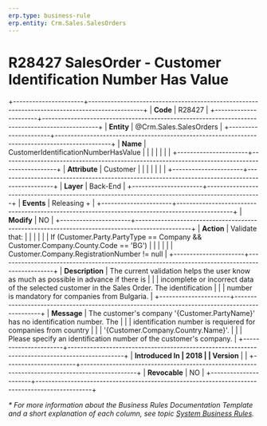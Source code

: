 ```yaml
---
erp.type: business-rule
erp.entity: Crm.Sales.SalesOrders
---
```


# R28427 SalesOrder - Customer Identification Number Has Value
+----------------------+-----------------------------------------------------------------------------------------------+
| **Code**             | R28427                                                                                        |
+----------------------+-----------------------------------------------------------------------------------------------+
| **Entity**           | @Crm.Sales.SalesOrders                                                                        |
+----------------------+-----------------------------------------------------------------------------------------------+
| **Name**             | CustomerIdentificationNumberHasValue                                                          |
|                      |                                                                                               |
|                      |                                                                                               |
+----------------------+-----------------------------------------------------------------------------------------------+
| **Attribute**        | Customer                                                                                      |
|                      |                                                                                               |
|                      |                                                                                               |
+----------------------+-----------------------------------------------------------------------------------------------+
| **Layer**            | Back-End                                                                                      |
+----------------------+-----------------------------------------------------------------------------------------------+
| **Events**           | Releasing +                                                                                   |
+----------------------+-----------------------------------------------------------------------------------------------+
| **Modify**           | NO                                                                                            |
+----------------------+-----------------------------------------------------------------------------------------------+
| **Action**           | Validate that:                                                                                |
|                      |                                                                                               |
|                      | If (Customer.Party.PartyType == Company && Customer.Company.County.Code == \'BG\')            |
|                      |                                                                                               |
|                      | Customer.Company.RegistrationNumber != null                                                   |
+----------------------+-----------------------------------------------------------------------------------------------+
| **Description**      | The current validation helps the user know as much as possible in advance if there is         |
|                      | incomplete or incorrect data of the selected customer in the Sales Order. The identification  |
|                      | number is mandatory for companies from Bulgaria.                                              |
+----------------------+-----------------------------------------------------------------------------------------------+
| **Message**          | The customer\'s company \'{Customer.PartyName}\' has no identification number. The            |
|                      | identification number is requiered for companies from country                                 |
|                      | \'{Customer.Company.Country.Name}\'.                                                          |
|                      | Please specify an identification number of the customer\'s company.                           |
+----------------------+-----------------------------------------------------------------------------------------------+
| **Introduced In      | 2018                                                                                          |
| Version**            |                                                                                               |
+----------------------+-----------------------------------------------------------------------------------------------+
| **Revocable**        | NO                                                                                            |
+----------------------+-----------------------------------------------------------------------------------------------+

*\* For more information about the Business Rules Documentation Template and a short explanation of each column, see
topic [System Business Rules](../templates/template-description-system-business-rules.md).*
